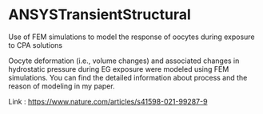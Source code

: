 # ANSYSTransientStructural
Use of FEM simulations to model the response of oocytes during exposure to CPA solutions


Oocyte deformation (i.e., volume changes) and associated changes in hydrostatic pressure during EG exposure were modeled using FEM simulations. You can find the detailed information about process and the reason of modeling in my paper.

Link :
https://www.nature.com/articles/s41598-021-99287-9
